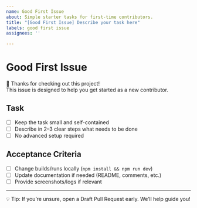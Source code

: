 ```yaml
---
name: Good First Issue
about: Simple starter tasks for first-time contributors.
title: "[Good First Issue] Describe your task here"
labels: good first issue
assignees: ''

---
```


# Good First Issue

👋 Thanks for checking out this project!  
This issue is designed to help you get started as a new contributor.

## Task
- [ ] Keep the task small and self-contained  
- [ ] Describe in 2–3 clear steps what needs to be done  
- [ ] No advanced setup required  

## Acceptance Criteria
- [ ] Change builds/runs locally (`npm install && npm run dev`)  
- [ ] Update documentation if needed (README, comments, etc.)  
- [ ] Provide screenshots/logs if relevant  

---

💡 Tip: If you’re unsure, open a Draft Pull Request early. We’ll help guide you!
